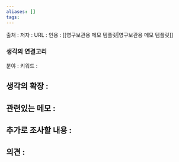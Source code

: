 ```yaml
---
aliases: []
tags:
---
```

출처 :
저자 :
URL :
인용 :
[[영구보관용 메모 템플릿|영구보관용 메모 템플릿]]

### 생각의 연결고리
분야 :
키워드 :

생각의 확장 :
-

관련있는 메모 :
-

추가로 조사할 내용 :
-

의견 :
-